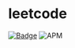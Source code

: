 # leetcode

[![Badge](https://img.shields.io/static/v1?label=<LABEL>&message=<MESSAGE>&color=<COLOR>)](https://996.icu/#/zh_CN) ![APM](https://img.shields.io/apm/l/test)